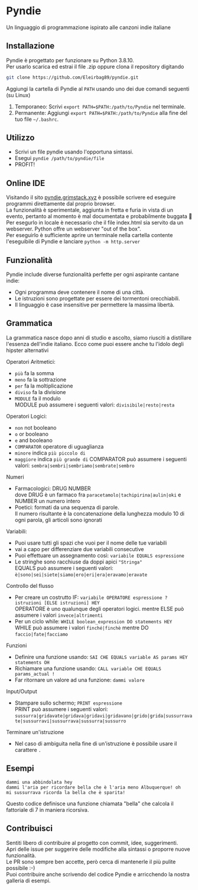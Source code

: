 # Pyndie
Un linguaggio di programmazione ispirato alle canzoni indie italiane

## Installazione
Pyndie è progettato per funzionare su Python 3.8.10.   
Per usarlo scarica ed estrai il file .zip  oppure clona il repository digitando

```bash
git clone https://github.com/Eleirbag89/pyndie.git
```

Aggiungi la cartella di Pyndie al `PATH` usando uno dei due comandi seguenti (su Linux)

1. Temporaneo: Scrivi `export PATH=$PATH:/path/to/Pyndie` nel terminale.
2. Permanente: Aggiungi `export PATH=$PATH:/path/to/Pyndie` alla fine del tuo file `~/.bashrc`.

## Utilizzo
* Scrivi un file pyndie usando l'opportuna sintassi.
* Esegui `pyndie /path/to/pyndie/file`
* PROFIT!

## Online IDE
Visitando il sito [pyndie.grimstack.xyz](https://pyndie.grimstack.xyz) è possibile scrivere ed eseguire programmi direttamente dal proprio browser.    
La funzionalità è sperimentale, aggiunta in fretta e furia in vista di un evento, pertanto al momento è mal documentata e probabilmente buggata 🦖    
Per esegurlo in locale è necessario che il file index.html sia servito da un webserver. Python offre un webserver "out of the box".    
Per eseguirlo è sufficiente aprire un terminale nella cartella contente l'eseguibile di Pyndie e lanciare
`python -m http.server`


## Funzionalità
Pyndie include diverse funzionalità perfette per ogni aspirante cantane indie:
* Ogni programma deve contenere il nome di una città.
* Le istruzioni sono progettate per essere dei tormentoni orecchiabili.
* Il linguaggio è case insensitive per permettere la massima libertà.

## Grammatica
La grammatica nasce dopo anni di studio e ascolto, siamo riusciti a distillare l'essenza dell'indie italiano. Ecco come puoi essere anche tu l'idolo degli hipster alternativi

Operatori Aritmetici:
* `più` fa la somma
* `meno` fa la sottrazione
* `per` fa la moltiplicazione
* `diviso` fa la divisione
* `MODULE` fa il modulo    
MODULE può assumere i seguenti valori: `divisibile|resto|resta`    

Operatori Logici:
* `non` not booleano
* `o`  or booleano
* `e` and booleano
* `COMPARATOR` operatore di uguaglianza
* `minore` indica `più piccolo di`
* `maggiore` indica `più grande di`
COMPARATOR può assumere i seguenti valori: `sembra|sembri|sembriamo|sembrate|sembro`

Numeri
* Farmacologici: DRUG NUMBER     
dove DRUG è un farmaco fra  `paracetamolo|tachipirina|aulin|oki` e NUMBER un numero intero
* Poetici: formati da una sequenza di parole.     
Il numero risultante è la concatenazione della lunghezza modulo 10 di ogni parola, gli articoli sono ignorati    

Variabili:
* Puoi usare tutti gli spazi che vuoi per il nome delle tue variabili
* vai a capo per differenziare due variabili consecutive
* Puoi effettuare un assegnamento così: `variabile EQUALS espressione` 
* Le stringhe sono racchiuse da doppi apici `"Stringa"`   
EQUALS può assumere i seguenti valori: `è|sono|sei|siete|siamo|ero|eri|era|eravamo|eravate`

Controllo del flusso
* Per creare un costrutto IF: `variabile OPERATORE espressione ? istruzioni [ELSE istruzioni] HEY`    
OPERATORE è uno qualunque degli operatori logici. mentre ELSE può assumere i valori `invece|altrimenti`
* Per un ciclo while: `WHILE boolean_expression DO statements HEY`    
WHILE può assumere i valori `finché|finchè` mentre DO `faccio|fate|facciamo`


Funzioni
* Definire una funzione usando: `SAI CHE EQUALS variable AS params HEY statements OH`
* Richiamare una funzione usando: `CALL variable CHE EQUALS params_actual !`
* Far ritornare un valore ad una funzione: `dammi valore`

Input/Output
* Stampare sullo schermo; `PRINT espressione`   
PRINT può assumere i seguenti valori: `sussurra|gridavate|gridava|gridavi|gridavano|grido|grida|sussurravate|sussurravi|sussurrava|sussurra|sussurro`

Terminare un'istruzione
* Nel caso di ambiguita nella fine di un'istruzione è possibile usare il carattere `.`
## Esempi
```sai che sei bella come l'aria hey l'aria sembra abbacinata?
dammi una abbindolata hey
dammi l'aria per ricordare bella che è l'aria meno Albuquerque! oh
mi sussurrava ricorda la bella che è sparita!
```   
Questo codice definisce una funzione chiamata "bella" che calcola il fattoriale di 7 in maniera ricorsiva.   


## Contribuisci
Sentiti libero di contribuire al progetto con commit, idee, suggerimenti.   
Apri delle issue per suggerire delle modifiche alla sintassi o proporre nuove funzionalità.    
Le PR sono sempre ben accette, però cerca di mantenerle il più pulite possibile :-)    
Puoi contribuire anche scrivendo del codice Pyndie e arricchendo la nostra galleria di esempi.
